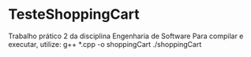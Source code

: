 # TesteShoppingCart
Trabalho prático 2 da disciplina Engenharia de Software
Para compilar e executar, utilize:
g++ *.cpp -o shoppingCart
./shoppingCart
